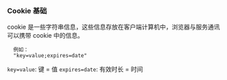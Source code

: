 ### Cookie 基础
cookie 是一些字符串信息，这些信息存放在客户端计算机中，浏览器与服务通讯可以携带 cookie 中的信息。

```
  例如：
  "key=value;expires=date"
```
  `key=value`: 键 = 值
  `expires=date`: 有效时长 = 时间


